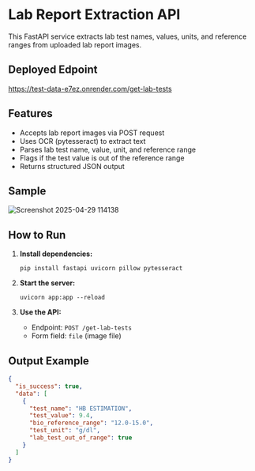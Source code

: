 # Lab Report Extraction API

This FastAPI service extracts lab test names, values, units, and reference ranges from uploaded lab report images.

## Deployed Edpoint
https://test-data-e7ez.onrender.com/get-lab-tests

## Features

- Accepts lab report images via POST request
- Uses OCR (pytesseract) to extract text
- Parses lab test name, value, unit, and reference range
- Flags if the test value is out of the reference range
- Returns structured JSON output

## Sample
![Screenshot 2025-04-29 114138](https://github.com/user-attachments/assets/0c481c63-3f8c-4a74-9e93-5e3617c1ae7c)

## How to Run

1. **Install dependencies:**
    ```
    pip install fastapi uvicorn pillow pytesseract
    ```

2. **Start the server:**
    ```
    uvicorn app:app --reload
    ```

3. **Use the API:**
    - Endpoint: `POST /get-lab-tests`
    - Form field: `file` (image file)

## Output Example

```json
{
  "is_success": true,
  "data": [
    {
      "test_name": "HB ESTIMATION",
      "test_value": 9.4,
      "bio_reference_range": "12.0-15.0",
      "test_unit": "g/dl",
      "lab_test_out_of_range": true
    }
  ]
}
```
